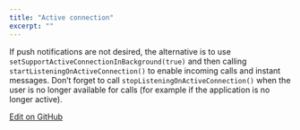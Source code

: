 ```yaml
---
title: "Active connection"
excerpt: ""
---
```

If push notifications are not desired, the alternative is to use `setSupportActiveConnectionInBackground(true)` and then calling `startListeningOnActiveConnection()` to enable incoming calls and instant messages. Don’t forget to call `stopListeningOnActiveConnection()` when the user is no longer available for calls (for example if the application is no longer active).

<a class="edit-on-github" href="https://github.com/sinch/docs/blob/master/docs/video/video-for-android/video-android-active-connection.md">Edit on GitHub</a>